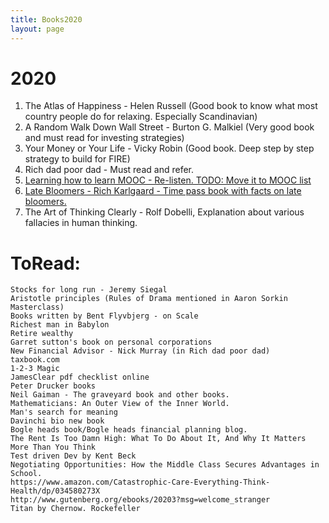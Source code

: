 ```yaml
---
title: Books2020
layout: page
---
```


# 2020

1. The Atlas of Happiness - Helen Russell (Good book to know what most country people do for relaxing. Especially Scandinavian)
2. A Random Walk Down Wall Street - Burton G. Malkiel (Very good book and must read for investing strategies)
3. Your Money or Your Life - Vicky Robin (Good book. Deep step by step strategy to build for FIRE)
4. Rich dad poor dad - Must read and refer.
5. [Learning how to learn MOOC - Re-listen. TODO: Move it to MOOC list](https://www.coursera.org/learn/learning-how-to-learn/)
6. [Late Bloomers - Rich Karlgaard - Time pass book with facts on late bloomers.](https://www.latebloomer.com/)
7. The Art of Thinking Clearly - Rolf Dobelli, Explanation about various fallacies in human thinking.


# ToRead:
      
    Stocks for long run - Jeremy Siegal
    Aristotle principles (Rules of Drama mentioned in Aaron Sorkin Masterclass)
    Books written by Bent Flyvbjerg - on Scale
    Richest man in Babylon
    Retire wealthy
    Garret sutton's book on personal corporations
    New Financial Advisor - Nick Murray (in Rich dad poor dad)
    taxbook.com
    1-2-3 Magic
    JamesClear pdf checklist online
    Peter Drucker books
    Neil Gaiman - The graveyard book and other books.
    Mathematicians: An Outer View of the Inner World.
    Man's search for meaning
    Davinchi bio new book
    Bogle heads book/Bogle heads financial planning blog.
    The Rent Is Too Damn High: What To Do About It, And Why It Matters More Than You Think
    Test driven Dev by Kent Beck
    Negotiating Opportunities: How the Middle Class Secures Advantages in School.
    https://www.amazon.com/Catastrophic-Care-Everything-Think-Health/dp/034580273X
    http://www.gutenberg.org/ebooks/20203?msg=welcome_stranger
    Titan by Chernow. Rockefeller

